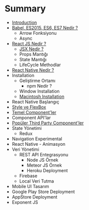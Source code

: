 # Summary

* [Introduction](README.md)
* [Babel, ES2015, ES6, ES7 Nedir ?](babel-es2015-es6-es7-nedir-.md)
    * Arrow Fonksiyonu
    * Async
* [React JS Nedir ?](chapter1.md)
    * [JSX Nedir ?](jsx-nedir-.md)
    * Props Mantığı
    * State Mantığı
    * LifeCycle Methodlar
* [React Native Nedir ?](react-native-nedir-.md)
* Installation
    * Geliştirme Ortamı
        * npm Nedir ?
    * Window Installation
    * [Macintosh Installation](macintosh-installation.md)
* React Native Başlangıç
* [Style ve FlexBox](flexbox-style.md)
* [Temel Component'ler](temel-componentler.md)
* Component API'lar
* [Popüler Third Party Component'ler](popüler-component-kütüphaneleri.md)
* State Yönetimi
    * Redux
* Navigation Experimental
* React Native - Animasyon
* Veri Yönetimi
    * REST API Entegrasyonu
        * Node JS Örnek
        * Meteor JS Örnek
        * Heroku Deployment
    * Firebase
    * Local Veri Tutma
* Mobile UI Tasarım
* Google Play Store Deployment
* AppStore Deployment
* Exponent JS

